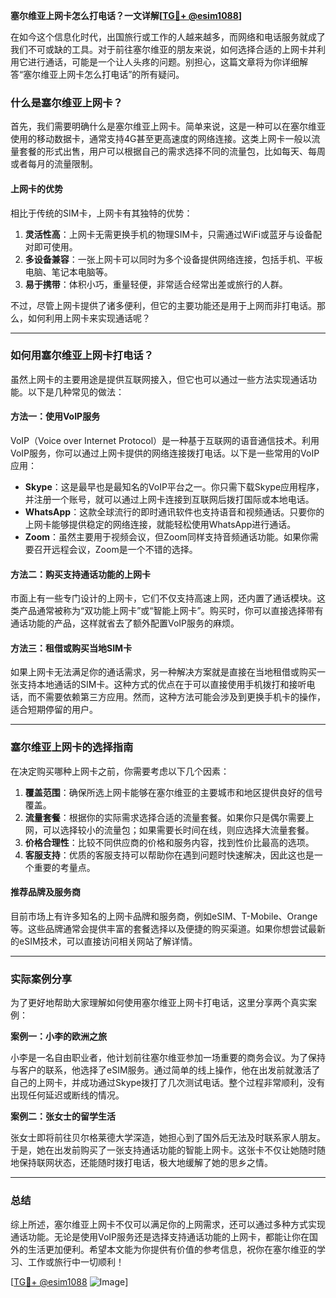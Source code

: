 **塞尔维亚上网卡怎么打电话？一文详解[[TG💪+ @esim1088](https://t.me/s/esim1088)]**

在如今这个信息化时代，出国旅行或工作的人越来越多，而网络和电话服务就成了我们不可或缺的工具。对于前往塞尔维亚的朋友来说，如何选择合适的上网卡并利用它进行通话，可能是一个让人头疼的问题。别担心，这篇文章将为你详细解答“塞尔维亚上网卡怎么打电话”的所有疑问。

### 什么是塞尔维亚上网卡？

首先，我们需要明确什么是塞尔维亚上网卡。简单来说，这是一种可以在塞尔维亚使用的移动数据卡，通常支持4G甚至更高速度的网络连接。这类上网卡一般以流量套餐的形式出售，用户可以根据自己的需求选择不同的流量包，比如每天、每周或者每月的流量限制。

#### 上网卡的优势

相比于传统的SIM卡，上网卡有其独特的优势：

1. **灵活性高**：上网卡无需更换手机的物理SIM卡，只需通过WiFi或蓝牙与设备配对即可使用。
2. **多设备兼容**：一张上网卡可以同时为多个设备提供网络连接，包括手机、平板电脑、笔记本电脑等。
3. **易于携带**：体积小巧，重量轻便，非常适合经常出差或旅行的人群。

不过，尽管上网卡提供了诸多便利，但它的主要功能还是用于上网而非打电话。那么，如何利用上网卡来实现通话呢？

---

### 如何用塞尔维亚上网卡打电话？

虽然上网卡的主要用途是提供互联网接入，但它也可以通过一些方法实现通话功能。以下是几种常见的做法：

#### 方法一：使用VoIP服务

VoIP（Voice over Internet Protocol）是一种基于互联网的语音通信技术。利用VoIP服务，你可以通过上网卡提供的网络连接拨打电话。以下是一些常用的VoIP应用：

- **Skype**：这是最早也是最知名的VoIP平台之一。你只需下载Skype应用程序，并注册一个账号，就可以通过上网卡连接到互联网后拨打国际或本地电话。
- **WhatsApp**：这款全球流行的即时通讯软件也支持语音和视频通话。只要你的上网卡能够提供稳定的网络连接，就能轻松使用WhatsApp进行通话。
- **Zoom**：虽然主要用于视频会议，但Zoom同样支持音频通话功能。如果你需要召开远程会议，Zoom是一个不错的选择。

#### 方法二：购买支持通话功能的上网卡

市面上有一些专门设计的上网卡，它们不仅支持高速上网，还内置了通话模块。这类产品通常被称为“双功能上网卡”或“智能上网卡”。购买时，你可以直接选择带有通话功能的产品，这样就省去了额外配置VoIP服务的麻烦。

#### 方法三：租借或购买当地SIM卡

如果上网卡无法满足你的通话需求，另一种解决方案就是直接在当地租借或购买一张支持本地通话的SIM卡。这种方式的优点在于可以直接使用手机拨打和接听电话，而不需要依赖第三方应用。然而，这种方法可能会涉及到更换手机卡的操作，适合短期停留的用户。

---

### 塞尔维亚上网卡的选择指南

在决定购买哪种上网卡之前，你需要考虑以下几个因素：

1. **覆盖范围**：确保所选上网卡能够在塞尔维亚的主要城市和地区提供良好的信号覆盖。
2. **流量套餐**：根据你的实际需求选择合适的流量套餐。如果你只是偶尔需要上网，可以选择较小的流量包；如果需要长时间在线，则应选择大流量套餐。
3. **价格合理性**：比较不同供应商的价格和服务内容，找到性价比最高的选项。
4. **客服支持**：优质的客服支持可以帮助你在遇到问题时快速解决，因此这也是一个重要的考量点。

#### 推荐品牌及服务商

目前市场上有许多知名的上网卡品牌和服务商，例如eSIM、T-Mobile、Orange等。这些品牌通常会提供丰富的套餐选择以及便捷的购买渠道。如果你想尝试最新的eSIM技术，可以直接访问相关网站了解详情。

---

### 实际案例分享

为了更好地帮助大家理解如何使用塞尔维亚上网卡打电话，这里分享两个真实案例：

**案例一：小李的欧洲之旅**

小李是一名自由职业者，他计划前往塞尔维亚参加一场重要的商务会议。为了保持与客户的联系，他选择了eSIM服务。通过简单的线上操作，他在出发前就激活了自己的上网卡，并成功通过Skype拨打了几次测试电话。整个过程非常顺利，没有出现任何延迟或断线的情况。

**案例二：张女士的留学生活**

张女士即将前往贝尔格莱德大学深造，她担心到了国外后无法及时联系家人朋友。于是，她在出发前购买了一张支持通话功能的智能上网卡。这张卡不仅让她随时随地保持联网状态，还能随时拨打电话，极大地缓解了她的思乡之情。

---

### 总结

综上所述，塞尔维亚上网卡不仅可以满足你的上网需求，还可以通过多种方式实现通话功能。无论是使用VoIP服务还是选择支持通话功能的上网卡，都能让你在国外的生活更加便利。希望本文能为你提供有价值的参考信息，祝你在塞尔维亚的学习、工作或旅行中一切顺利！

[[TG💪+ @esim1088](https://t.me/s/esim1088) ![Image](https://i.postimg.cc/4NQfJmqS/Snipaste-2025-05-13-00-14-12.png)]